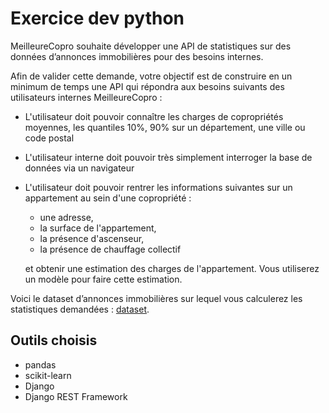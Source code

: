 # Exercice dev python

MeilleureCopro souhaite développer une API de statistiques sur des données d’annonces immobilières pour des besoins internes.

Afin de valider cette demande, votre objectif est de construire en un minimum de temps une API qui répondra aux besoins suivants des utilisateurs internes MeilleureCopro :

- L'utilisateur doit pouvoir connaître les charges de copropriétés moyennes, les quantiles 10%, 90% sur un département, une ville ou code postal
- L'utilisateur interne doit pouvoir très simplement interroger la base de données via un navigateur
- L'utilisateur doit pouvoir rentrer les informations suivantes sur un appartement au sein d'une copropriété :

  - une adresse,
  - la surface de l'appartement,
  - la présence d'ascenseur,
  - la présence de chauffage collectif

  et obtenir une estimation des charges de l'appartement. Vous utiliserez un modèle pour faire cette estimation.

Voici le dataset d’annonces immobilières sur lequel vous calculerez les statistiques demandées : [dataset](https://storage.googleapis.com/data.meilleurecopro.com/stage/dataset_annonces.csv.tar.gz).

## Outils choisis

- pandas
- scikit-learn
- Django
- Django REST Framework
